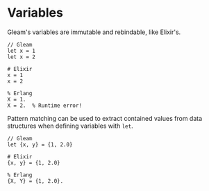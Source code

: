 # Variables

Gleam's variables are immutable and rebindable, like Elixir's.

```
// Gleam
let x = 1
let x = 2
```
```
# Elixir
x = 1
x = 2
```
```
% Erlang
X = 1.
X = 2.  % Runtime error!
```

Pattern matching can be used to extract contained values from data structures
when defining variables with `let`.

```
// Gleam
let {x, y} = {1, 2.0}
```
```
# Elixir
{x, y} = {1, 2.0}
```
```
% Erlang
{X, Y} = {1, 2.0}.
```
